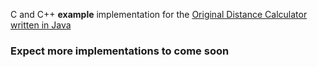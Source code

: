 C and C++ **example** implementation for the [Original Distance Calculator written in Java](https://github.com/Sweet-Tooth11/minecraft-distance-calculator)

### Expect more implementations to come soon
